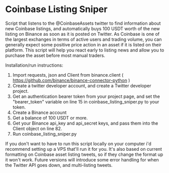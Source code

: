 # Coinbase Listing Sniper

Script that listens to the @CoinbaseAssets twitter to find information about new Coinbase listings,
and automatically buys 100 USDT worth of the new listing on Binance as soon as it is posted on Twitter.
As Coinbase is one of the largest exchanges in terms of active users and trading volume, you can generally
expect some positive price action in an asset if it is listed on their platform.
This script will help you react  early to listing news and allow you to purchase the asset before most manual traders. 

Installation/run instructions:
1. Import requests, json and Client from binance.client ( https://github.com/binance/binance-connector-python ) 
2. Create a twitter developer account, and create a Twitter developer project. 
3. Get an authentication bearer token from your project page, and set the "bearer_token" variable on line 15 in coinbase_listing_sniper.py to your token.
4. Create a Binance account 
5. Get a balance of 100 USDT or more. 
6. Get your Binance api_key and api_secret keys, and pass them into the Client object on line 82.  
7. Run coinbase_listing_sniper.py

If you don't want to have to run this script locally on your computer i'd recommend setting up a VPS that'll run it for you. It's also based on current formatting on Coinbase asset listing tweets, so if they change the format up it won't work. Future versions will introduce some error handling for when the Twitter API goes down, and multi-listing tweets. 
